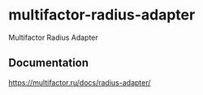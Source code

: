 # multifactor-radius-adapter
Multifactor Radius Adapter

## Documentation
https://multifactor.ru/docs/radius-adapter/

